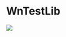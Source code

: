 # WnTestLib
[![](https://jitpack.io/v/wnwnwang/WnTestLib.svg)](https://jitpack.io/#wnwnwang/WnTestLib)
